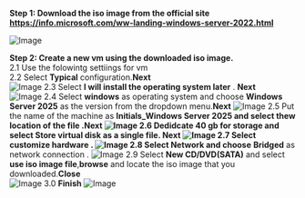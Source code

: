 **Step 1: Download the iso image from the official site https://info.microsoft.com/ww-landing-windows-server-2022.html**

![Image](https://github.com/user-attachments/assets/cf3a302b-b7f8-4ff2-8f2e-4ffb6d54c666)

**Step 2: Create a new vm using the downloaded iso image.<br>** 
      2.1 Use the folowintg settiings for vm  
      2.2 Select **Typical** configuration.**Next**      
![Image](https://github.com/user-attachments/assets/78e194cf-ca32-401f-8fb5-1373e3b7a2ea)
      2.3 Select **I will install the operating system later** . **Next**  
![Image](https://github.com/user-attachments/assets/99c44bba-c526-4877-84ab-c7668d2d6815)
      2.4 Select **windows** as operating system and choose **Windows Server 2025**  as the version from the dropdown menu.**Next**
![Image](https://github.com/user-attachments/assets/59dcb7f1-3f70-4686-9af0-1f2089594371)
      2.5 Put the name of the machine as **Initials_Windows Server 2025 and select thew location of the file .**Next**
![Image](https://github.com/user-attachments/assets/f15103e9-bef7-419d-abd8-1c6823c7a698)
      2.6 Dedidcate 40 gb for storage and select **Store virtual disk as a single file**. **Next**
![Image](https://github.com/user-attachments/assets/3c826195-c0fb-45d8-b8ad-27aa440ad934)
      2.7 Select **customize hardware** .
![Image](https://github.com/user-attachments/assets/3bd7a4be-15f7-47c9-847a-d0a2172acb07)
      2.8 Select **Network** and choose** **Bridged** as network connection .
![Image](https://github.com/user-attachments/assets/35f1b918-c51b-448d-ad26-7e8a75fd7d7d)
      2.9 Select **New CD/DVD(SATA)** and select **use iso image file**,**browse** and locate the iso image that you downloaded.**Close**      
![Image](https://github.com/user-attachments/assets/7bbb06e8-9f7b-4aa7-86ba-e4011a53bd39)
      3.0 **Finish**
![Image](https://github.com/user-attachments/assets/cca872b1-f851-4b2e-bf55-a67866658f2e)

